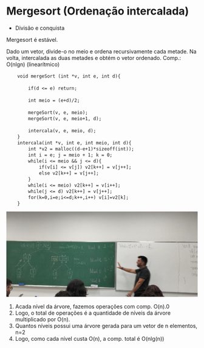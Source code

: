# Mergesort (Ordenação intercalada)

- Divisão e conquista

Mergesort é estável.

Dado um vetor, divide-o no meio e ordena recursivamente cada metade. Na volta, intercalada as duas metades e obtém o vetor ordenado. Comp.: O(nlgn) (linearítmico)

        void mergeSort (int *v, int e, int d){

            if(d <= e) return;

            int meio = (e+d)/2;

            mergeSort(v, e, meio);
            mergeSort(v, e, meio+1, d);

            intercala(v, e, meio, d);
        }
        intercala(int *v, int e, int meio, int d){
            int *v2 = malloc((d-e+1)*sizeoff(int));
            int i = e; j = meio + 1; k = 0;
            while(i <= meio && j <= d){
                if(v[i] <= v[j]) v2[k++] = v[j++];
                else v2[k++] = v[j++];
            }
            while(i <= meio) v2[k++] = v[i++];
            while(j <= d) v2[k++] = v[j++];
            for(k=0,i=e;i<=d;k++,i++) v[i]=v2[k];
        }


<div align="center">
	<img src="./fotos/quadro2.jpeg" alt="quadro">
</div>

1) Acada nível da árvore, fazemos operações com comp. O(n).0
2) Logo, o total de operações é a quantidade de níveis da árvore multiplicado por O(n).
3) Quantos níveis possui uma árvore gerada para um vetor de n elementos, n=2
4) Logo, como cada nível custa O(n), a comp. total é O(nlg(n))